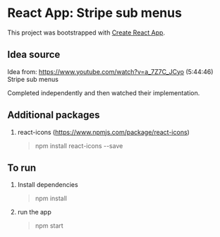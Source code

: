 # React App: Stripe sub menus

This project was bootstrapped with [Create React App](https://github.com/facebook/create-react-app).

## Idea source
Idea from:
https://www.youtube.com/watch?v=a_7Z7C_JCyo
(5:44:46) Stripe sub menus

Completed independently and then watched their implementation.

## Additional packages
1. react-icons (https://www.npmjs.com/package/react-icons)
    > npm install react-icons --save

## To run
1. Install dependencies
    > npm install

2. run the app
    > npm start